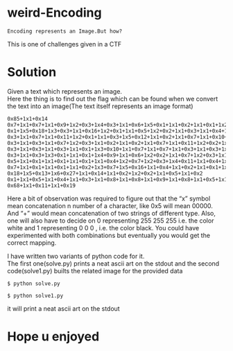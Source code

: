# weird-Encoding
```
Encoding represents an Image.But how?
```
This is one of challenges given in a CTF<br/>

# Solution
 
 Given a text which represents an image. <br/>
 Here the thing is to find out the flag which can be found when we convert the text into an image(The text itself represents an image format)
 
 ```
0x85+1x1+0x14
0x7+1x1+0x7+1x1+0x9+1x2+0x3+1x4+0x3+1x1+0x6+1x5+0x1+1x1+0x2+1x1+0x1+1x2+0x13+1x2+0x3+1x1+0x8+1x1+0x5+1x2+0x8
0x1+1x5+0x18+1x3+0x3+1x1+0x16+1x2+0x1+1x1+0x5+1x2+0x2+1x1+0x3+1x1+0x4+1x2+0x3+1x3+0x3+1x1+0x2+1x2+0x4+1x3+0x8
0x3+1x1+0x7+1x1+0x11+1x2+0x1+1x1+0x3+1x5+0x12+1x1+0x2+1x1+0x7+1x1+0x10+1x1+0x3+1x2+0x1+1x1+0x5+1x3+0x4+1x1+0x1+1x2+0x2+1x1+0x4
0x3+1x1+0x3+1x1+0x7+1x2+0x3+1x1+0x2+1x1+0x2+1x1+0x7+1x1+0x11+1x2+0x2+1x2+0x5+1x2+0x10+1x1+0x3+1x1+0x2+1x1+0x3+1x2+0x2+1x1+0x4+1x4+0x7
0x3+1x1+0x3+1x1+0x3+1x1+0x1+1x3+0x10+1x1+0x7+1x1+0x7+1x1+0x3+1x1+0x3+1x1+0x1+1x2+0x2+1x3+0x8+1x5+0x4+1x1+0x3+1x9+0x1+1x3+0x7
0x3+1x1+0x3+1x3+0x1+1x1+0x1+1x4+0x9+1x1+0x6+1x2+0x2+1x1+0x7+1x2+0x3+1x1+0x2+1x1+0x4+1x1+0x10+1x1+0x6+1x1+0x7+1x1+0x7+1x4+0x4
0x5+1x1+0x1+1x1+0x1+1x1+0x1+1x1+0x4+1x2+0x7+1x2+0x3+1x4+0x11+1x1+0x4+1x1+0x2+1x1+0x3+1x2+0x6+1x1+0x3+1x1+0x6+1x1+0x7+1x1+0x1+1x1+0x1+1x5+0x7
0x7+1x1+0x1+1x1+0x1+1x1+0x2+1x3+0x7+1x5+0x16+1x1+0x4+1x1+0x2+1x1+0x1+1x3+0x3+1x6+0x2+1x1+0x2+1x1+0x1+1x5+0x5+1x1+0x2+1x1+0x4+1x1+0x7
0x18+1x5+0x13+1x6+0x27+1x1+0x14+1x1+0x2+1x2+0x2+1x1+0x5+1x1+0x2
0x1+1x1+0x5+1x1+0x4+1x1+0x3+1x1+0x8+1x1+0x8+1x1+0x9+1x1+0x8+1x1+0x5+1x1+0x17+1x1+0x10+1x3+0x9
0x68+1x1+0x11+1x1+0x19

```
Here a bit of observation was required to figure out that the “x” symbol mean concatenation n number of a character, like 0x5 will mean 00000. And “+” would mean concatenation of two strings of different type. Also, one will also have to decide on 0 representing 255 255 255 i.e. the color white and 1 representing 0 0 0 , i.e. the color black. You could have experimented with both combinations but eventually you would get the correct mapping.<br/>

I have written two variants of python code for it.<br />
The first one(solve.py) prints a neat ascii art on the stdout and the second code(solve1.py) builts the related image for the provided data <br/> 
```
$ python solve.py 
```
```
$ python solve1.py
```
it will print a neat ascii art on the stdout <br/>
# Hope u enjoyed 
